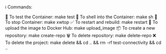 ℹ️ Commands:

🧪 To test the Container: make test
🐚 To shell into the Container: make sh
🛑 To stop Container: make xwtop
✅ To restart and rebuild: make restart
🐳 To upload the image to Docker Hub: make upload_image
📦 To create a new repository: make create-repo
🗑️ To delete repository: make delete-repo
❌ To delete the project: make delete && cd .. && rm -rf test-connectivity && cd ..
